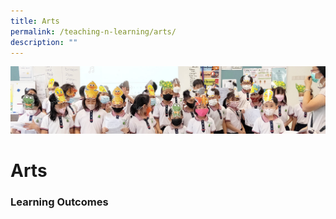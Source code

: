 ```yaml
---
title: Arts
permalink: /teaching-n-learning/arts/
description: ""
---
```

![](/images/Teaching%20and%20Learning.jpg)

Arts
====

### Learning Outcomes
